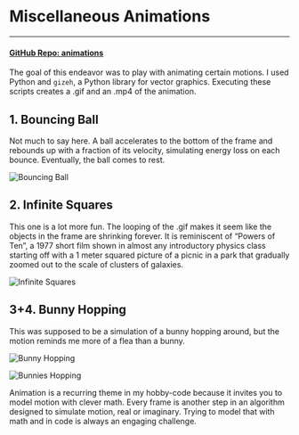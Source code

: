 # Miscellaneous Animations

---

#### [GitHub Repo: animations](https://github.com/khalidelassaad/animations/)

The goal of this endeavor was to play with animating certain motions. I used Python and `gizeh`, a Python library for vector graphics. Executing these scripts creates a .gif and an .mp4 of the animation.

## 1. Bouncing Ball

Not much to say here. A ball accelerates to the bottom of the frame and rebounds up with a fraction of its velocity, simulating energy loss on each bounce. Eventually, the ball comes to rest.

![Bouncing Ball](/oldWebsiteContents/pics/my_animation1.gif)

## 2. Infinite Squares

This one is a lot more fun. The looping of the .gif makes it seem like the objects in the frame are shrinking forever. It is reminiscent of “Powers of Ten”, a 1977 short film shown in almost any introductory physics class starting off with a 1 meter squared picture of a picnic in a park that gradually zoomed out to the scale of clusters of galaxies.

![Infinite Squares](/oldWebsiteContents/pics/my_animation2.gif)

## 3+4. Bunny Hopping

This was supposed to be a simulation of a bunny hopping around, but the motion reminds me more of a flea than a bunny.

![Bunny Hopping](/oldWebsiteContents/pics/my_animation3.gif)

![Bunnies Hopping](/oldWebsiteContents/pics/my_animation5.gif)

Animation is a recurring theme in my hobby-code because it invites you to model motion with clever math. Every frame is another step in an algorithm designed to simulate motion, real or imaginary. Trying to model that with math and in code is always an engaging challenge.
